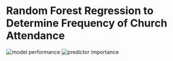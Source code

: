 # Random Forest Regression to Determine Frequency of Church Attendance

![model performance](https://cloud.githubusercontent.com/assets/23504082/22400429/7f2423e6-e57a-11e6-82b2-2855f2c7021f.png)
![predictor importance](https://cloud.githubusercontent.com/assets/23504082/22400430/82074958-e57a-11e6-8e3c-f65f95004385.png)
